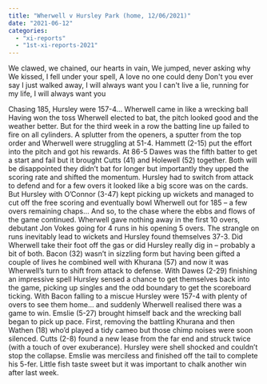 ```yaml
---
title: "Wherwell v Hursley Park (home, 12/06/2021)"
date: "2021-06-12"
categories: 
  - "xi-reports"
  - "1st-xi-reports-2021"
---
```


We clawed, we chained, our hearts in vain, We jumped, never asking why
We kissed, I fell under your spell, A love no one could deny
Don't you ever say I just walked away, I will always want you
I can't live a lie, running for my life, I will always want you

Chasing 185, Hursley were 157-4… Wherwell came in like a wrecking ball
Having won the toss Wherwell elected to bat, the pitch looked good and the weather better. But for the third week in a row the batting line up failed to fire on all cylinders. A splutter from the openers, a sputter from the top order and Wherwell were struggling at 51-4. Hammett (2-15) put the effort into the pitch and got his rewards. 
At 86-5 Dawes was the fifth batter to get a start and fail but it brought Cutts (41) and Holewell (52) together. Both will be disappointed they didn’t bat for longer but importantly they upped the scoring rate and shifted the momentum. Hursley had to switch from attack to defend and for a few overs it looked like a big score was on the cards. But Hursley with O’Connor (3-47) kept picking up wickets and managed to cut off the free scoring and eventually bowl Wherwell out for 185 – a few overs remaining chaps…
And so, to the chase where the ebbs and flows of the game continued. Wherwell gave nothing away in the first 10 overs, debutant Jon Vokes going for 4 runs in his opening 5 overs. The strangle on runs inevitably lead to wickets and Hursley found themselves 37-3. Did Wherwell take their foot off the gas or did Hursley really dig in – probably a bit of both. Bacon (32) wasn’t in sizzling form but having been gifted a couple of lives he combined well with Khurana (57) and now it was Wherwell’s turn to shift from attack to defense. With Dawes (2-29) finishing an impressive spell Hursley sensed a chance to get themselves back into the game, picking up singles and the odd boundary to get the scoreboard ticking. 
With Bacon falling to a miscue Hursley were 157-4 with plenty of overs to see them home… and suddenly Wherwell realised there was a game to win. Emslie (5-27) brought himself back and the wrecking ball began to pick up pace. First, removing the battling Khurana and then Wathen (18) who’d played a tidy cameo but those chimp noises were soon silenced. Cutts (2-8) found a new lease from the far end and struck twice (with a touch of over exuberance). Hursley were shell shocked and couldn’t stop the collapse. Emslie was merciless and finished off the tail to complete his 5-fer. Little fish taste sweet but it was important to chalk another win after last week.
